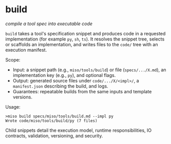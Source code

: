 # build
*compile a tool spec into executable code*

`build` takes a tool's specification snippet and produces code in a requested implementation (for example `py`, `sh`, `ts`). It resolves the snippet tree, selects or scaffolds an implementation, and writes files to the `code/` tree with an execution manifest.

Scope:

- Input: a snippet path (e.g., `miso/tools/build`) or file (`specs/.../X.md`), an implementation key (e.g., `py`), and optional flags.
- Output: generated source files under `code/.../X/<impl>/`, a `manifest.json` describing the build, and logs.
- Guarantees: repeatable builds from the same inputs and template versions.

Usage:

    >miso build specs/miso/tools/build.md --impl py
    Wrote code/miso/tools/build/py (7 files)

Child snippets detail the execution model, runtime responsibilities, IO contracts, validation, versioning, and security.



